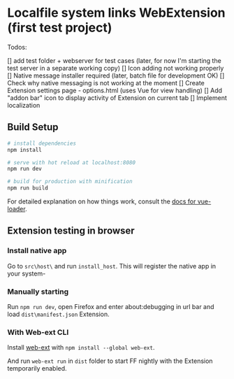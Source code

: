 # Localfile system links WebExtension (first test project)

Todos:

[] add test folder + webserver for test cases (later, for now I'm starting the test server in a separate working copy)
[] Icon adding not working properly
[] Native message installer required (later, batch file for development OK)
[] Check why native messaging is not working at the moment
[] Create Extension settings page - options.html (uses Vue for view handling)
[] Add "addon bar" icon to display activity of Extension on current tab
[] Implement localization

## Build Setup

``` bash
# install dependencies
npm install

# serve with hot reload at localhost:8080
npm run dev

# build for production with minification
npm run build
```

For detailed explanation on how things work, consult the [docs for vue-loader](http://vuejs.github.io/vue-loader).

## Extension testing in browser

### Install native app
Go to `src\host\` and run `install_host`. This will register the native app in your system-

### Manually starting
Run `npm run dev`, open Firefox and enter about:debugging in url bar and load `dist\manifest.json` Extension.

### With Web-ext CLI
Install [web-ext](https://developer.mozilla.org/en-US/Add-ons/WebExtensions/Getting_started_with_web-ext) with `npm install --global web-ext`.

And run `web-ext run` in `dist` folder to start FF nightly with the Extension temporarily enabled.
